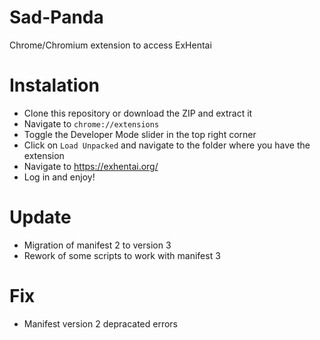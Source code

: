 # Sad-Panda
Chrome/Chromium extension to access ExHentai

# Instalation
* Clone this repository or download the ZIP and extract it
* Navigate to `chrome://extensions`
* Toggle the Developer Mode slider in the top right corner
* Click on `Load Unpacked` and navigate to the folder where you have the extension
* Navigate to https://exhentai.org/
* Log in and enjoy!

# Update

* Migration of manifest 2 to version 3
* Rework of some scripts to work with manifest 3

# Fix

* Manifest version 2 depracated errors
 

